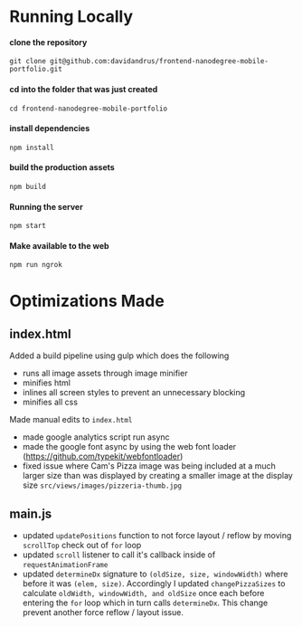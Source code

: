 # Running Locally

#### clone the repository
`git clone git@github.com:davidandrus/frontend-nanodegree-mobile-portfolio.git`

#### cd into the folder that was just created
`cd frontend-nanodegree-mobile-portfolio`

#### install dependencies
`npm install`

#### build the production assets
`npm build`

#### Running the server
`npm start`

#### Make available to the web
`npm run ngrok`

# Optimizations Made

## index.html

Added a build pipeline using gulp which does the following
* runs all image assets through image minifier
* minifies html
* inlines all screen styles to prevent an unnecessary blocking
* minifies all css

Made manual edits to `index.html`
* made google analytics script run async
* made the google font async by using the web font loader (https://github.com/typekit/webfontloader)
* fixed issue where Cam's Pizza image was being included at a much larger size than was displayed by creating a smaller image at the display size `src/views/images/pizzeria-thumb.jpg`

## main.js

* updated `updatePositions` function to not force layout / reflow by moving `scrollTop` check out of `for` loop
* updated `scroll` listener to call it's callback inside of `requestAnimationFrame`
* updated `determineDx` signature to `(oldSize, size, windowWidth)` where before it was `(elem, size)`. Accordingly I updated `changePizzaSizes` to calculate `oldWidth, windowWidth, and oldSize` once each before entering the `for` loop which in turn calls `determineDx`. This change prevent another force reflow / layout issue.
